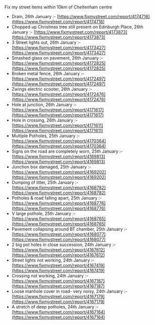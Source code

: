 Fix my street items within 10km of Cheltenham centre

<!-- fix_marker starts -->

- Drain, 26th January :- [https://www.fixmystreet.com/report/4174718](https://www.fixmystreet.com/report/4174718)
- Chopped up Christmas tree still present on Edinburgh Place, 26th January :- [https://www.fixmystreet.com/report/4173873](https://www.fixmystreet.com/report/4173873)
- 3 Street lights out, 26th January :- [https://www.fixmystreet.com/report/4173427](https://www.fixmystreet.com/report/4173427)
- Smashed glass on pavement, 26th January :- [https://www.fixmystreet.com/report/4172825](https://www.fixmystreet.com/report/4172825)
- Broken metal fence, 26th January :- [https://www.fixmystreet.com/report/4172497](https://www.fixmystreet.com/report/4172497)
- Zwings electric scooter, 26th January :- [https://www.fixmystreet.com/report/4172476](https://www.fixmystreet.com/report/4172476)
- Hole at junction, 26th January :- [https://www.fixmystreet.com/report/4171617](https://www.fixmystreet.com/report/4171617)
- Hole in crossing, 26th January :- [https://www.fixmystreet.com/report/4171611](https://www.fixmystreet.com/report/4171611)
- Multiple Potholes, 25th January :- [https://www.fixmystreet.com/report/4170364](https://www.fixmystreet.com/report/4170364)
- Signs on the road are completely worn, 25th January :- [https://www.fixmystreet.com/report/4169813](https://www.fixmystreet.com/report/4169813)
- Junction box damaged, 25th January :- [https://www.fixmystreet.com/report/4169202](https://www.fixmystreet.com/report/4169202)
- Dumping of litter, 25th January :- [https://www.fixmystreet.com/report/4168782](https://www.fixmystreet.com/report/4168782)
- Potholes & road falling apart, 25th January :- [https://www.fixmystreet.com/report/4168776](https://www.fixmystreet.com/report/4168776)
- V large pothole, 25th January :- [https://www.fixmystreet.com/report/4168765](https://www.fixmystreet.com/report/4168765)
- Pavement collapsing around BT chamber, 25th January :- [https://www.fixmystreet.com/report/4168077](https://www.fixmystreet.com/report/4168077)
- 2 big pot holes in close succession, 24th January :- [https://www.fixmystreet.com/report/4167612](https://www.fixmystreet.com/report/4167612)
- Street lights not working, 24th January :- [https://www.fixmystreet.com/report/4167419](https://www.fixmystreet.com/report/4167419)
- Crossing not working, 24th January :- [https://www.fixmystreet.com/report/4167187](https://www.fixmystreet.com/report/4167187)
- Loose manhole cover in road- very noisy, 24th January :- [https://www.fixmystreet.com/report/4167179](https://www.fixmystreet.com/report/4167179)
- A stretch of deep potholes, 24th January :- [https://www.fixmystreet.com/report/4167164](https://www.fixmystreet.com/report/4167164)

<!-- fix_marker ends -->